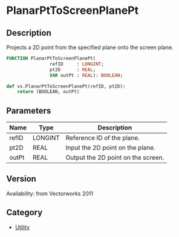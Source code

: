 # PlanarPtToScreenPlanePt

## Description
Projects a 2D point from the specified plane onto the screen plane.

```pascal
FUNCTION PlanarPtToScreenPlanePt(
				refID     : LONGINT;
				pt2D      : REAL;
				VAR outPt : REAL): BOOLEAN;
```

```python
def vs.PlanarPtToScreenPlanePt(refID, pt2D):
    return (BOOLEAN, outPt)
```

## Parameters
|Name|Type|Description|
|---|---|---|
|refID|LONGINT|Reference ID of the plane.|
|pt2D|REAL|Input the 2D point on the plane.|
|outPt|REAL|Output the 2D point on the screen.|

## Version
Availability: from Vectorworks 2011

## Category
* [Utility](../Categories/Utility.md)
